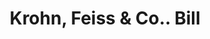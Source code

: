 ---
doi: 10.7916/D81N9C70
date_other: '1880'
date_other_textual: 1880-1889
form: printed ephemera
genre:
- Invoices
name:
- Krohn, Feiss & Co.
object_in_context_url: https://biggert.cul.columbia.edu/items/view/ave_biggert_01263
subject_hierarchical_geographic:
- Cincinnati, Ohio, United States
subject_name:
- Krohn, Feiss & Co.
title: Krohn, Feiss & Co.. Bill
sort_title: Krohn, Feiss & Co.. Bill
call_number: ave_biggert_01263
coordinates:
- 39.1,-84.51666666666667
pid: ave_biggert_01263
identifiers: ave_biggert_01263
thumbnail: https://derivativo-1.library.columbia.edu/iiif/2/ldpd:343104/full/!256,256/0/native.jpg
permalink: /biggert/ave_biggert_01263/
layout: iiif-image-page
---